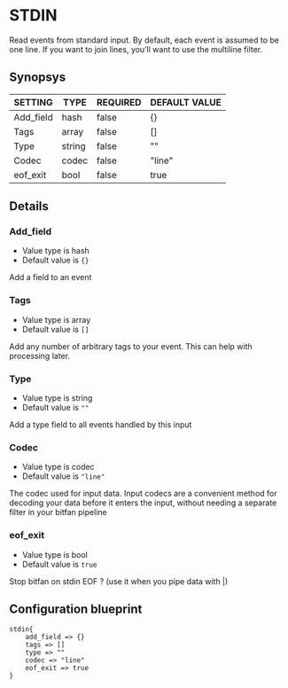# STDIN
Read events from standard input.
By default, each event is assumed to be one line. If you want to join lines, you’ll want to use the multiline filter.

## Synopsys


|  SETTING  |  TYPE  | REQUIRED | DEFAULT VALUE |
|-----------|--------|----------|---------------|
| Add_field | hash   | false    | {}            |
| Tags      | array  | false    | []            |
| Type      | string | false    | ""            |
| Codec     | codec  | false    | "line"        |
| eof_exit  | bool   | false    | true          |


## Details

### Add_field
* Value type is hash
* Default value is `{}`

Add a field to an event

### Tags
* Value type is array
* Default value is `[]`

Add any number of arbitrary tags to your event.
This can help with processing later.

### Type
* Value type is string
* Default value is `""`

Add a type field to all events handled by this input

### Codec
* Value type is codec
* Default value is `"line"`

The codec used for input data. Input codecs are a convenient method for decoding
your data before it enters the input, without needing a separate filter in your bitfan pipeline

### eof_exit
* Value type is bool
* Default value is `true`

Stop bitfan on stdin EOF ? (use it when you pipe data with |)



## Configuration blueprint

```
stdin{
	add_field => {}
	tags => []
	type => ""
	codec => "line"
	eof_exit => true
}
```
